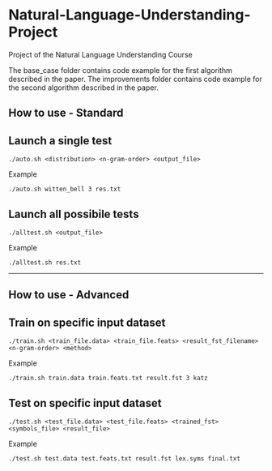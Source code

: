 # Natural-Language-Understanding-Project

Project of the Natural Language Understanding Course

The base_case folder contains code example for the first algorithm described in the paper.
The improvements folder contains code example for the second algorithm described in the paper.

## How to use - Standard
## Launch a single test
	./auto.sh <distribution> <n-gram-order> <output_file>

Example

	./auto.sh witten_bell 3 res.txt

## Launch all possibile tests
	./alltest.sh <output_file>

Example

	./alltest.sh res.txt

---

## How to use - Advanced
## Train on specific input dataset
	./train.sh <train_file.data> <train_file.feats> <result_fst_filename> <n-gram-order> <method>

Example

	./train.sh train.data train.feats.txt result.fst 3 katz

## Test on specific input dataset
	./test.sh <test_file.data> <test_file.feats> <trained_fst> <symbols_file> <result_file>

Example

	./test.sh test.data test.feats.txt result.fst lex.syms final.txt
